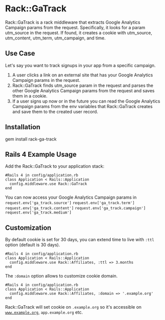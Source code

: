 Rack::GaTrack
================

Rack::GaTrack is a rack middleware that extracts Google Analytics Campaign
params from the request. Specifically, it looks for a param utm\_source in the request.
If found, it creates a cookie with utm\_source, utm\_content, utm\_term,
utm\_campaign, and time.

Use Case
---------------
Let's say you want to track signups in your app from a specific campaign.

1. A user clicks a link on an external site that has your Google Analytics
   Campaign params in the request.
2. Rack::GaTrack finds utm\_source param in the
   request and parses the other Google Analytics Campaign params from the request and saves them in a cookie.
3. If a user signs up now or in the future you can read the Google Analytics
   Campaign params from the env variables that Rack::GaTrack creates and save
   them to the created user record.

Installation
------------
gem install rack-ga-track

Rails 4 Example Usage
---------------------

Add the Rack::GaTrack to your application stack:

    #Rails 4 in config/application.rb
    class Application < Rails::Application
      config.middleware.use Rack::GaTrack
    end

You can now access your Google Analytics Campaign params in
<code>request.env['ga\_track.source']</code>
<code>request.env['ga\_track.term']</code>
<code>request.env['ga\_track.content']</code>
<code>request.env['ga\_track.campaign']</code>
<code>request.env['ga\_track.medium']</code>

Customization
-------------

By default cookie is set for 30 days, you can extend time to live with <code>:ttl</code> option (default is 30 days).

    #Rails 4 in config/application.rb
    class Application < Rails::Application
      config.middleware.use Rack::Affiliates, :ttl => 3.months
    end

The <code>:domain</code> option allows to customize cookie domain.

    #Rails 4 in config/application.rb
    class Application < Rails::Application
      config.middleware.use Rack::Affiliates, :domain => '.example.org'
    end

Rack::GaTrack will set cookie on <code>.example.org</code> so it's accessible on <code>www.example.org</code>, <code>app.example.org</code> etc.
